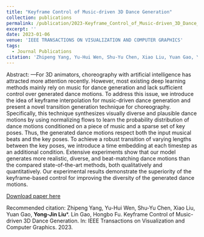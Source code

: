 ```yaml
---
title: "Keyframe Control of Music-driven 3D Dance Generation"
collection: publications
permalink: /publication/2023-Keyframe_Control_of_Music-driven_3D_Dance_Generation
excerpt: ''
date: 2023-01-06
venue: 'IEEE TRANSACTIONS ON VISUALIZATION AND COMPUTER GRAPHICS'
tags:
  - Journal Publications
citation: 'Zhipeng Yang, Yu-Hui Wen, Shu-Yu Chen, Xiao Liu, Yuan Gao, Yong-Jin Liu, Lin Gao, Hongbo Fu. Keyframe Control of Music-driven 3D Dance Generation. In: IEEE Transactions on Visualization and Computer Graphics. 2023.'
---
```


Abstract: —For 3D animators, choreography with artificial intelligence has attracted more attention recently. However, most existing deep learning methods mainly rely on music for dance generation and lack sufficient control over generated dance motions. To address this issue, we introduce the idea of keyframe interpolation for music-driven dance generation and present a novel transition generation technique for choreography. Specifically, this technique synthesizes visually diverse and plausible dance motions by using normalizing flows to learn the probability distribution of dance motions conditioned on a piece of music and a sparse set of key poses. Thus, the generated dance motions respect both the input musical beats and the key poses. To achieve a robust transition of varying lengths between the key poses, we introduce a time embedding at each timestep as an additional condition. Extensive experiments show that our model generates more realistic, diverse, and beat-matching dance motions than the compared state-of-the-art methods, both qualitatively and quantitatively. Our experimental results demonstrate the superiority of the keyframe-based control for improving the diversity of the generated dance motions.




[Download paper here](http://yongjinliu.github.io/files/2023-Keyframe_Control_of_Music-driven_3D_Dance_Generation.pdf)

Recommended citation: Zhipeng Yang, Yu-Hui Wen, Shu-Yu Chen, Xiao Liu, Yuan Gao,  **Yong-Jin Liu***. Lin Gao, Hongbo Fu. Keyframe Control of Music-driven 3D Dance Generation. In: IEEE Transactions on Visualization and Computer Graphics. 2023.